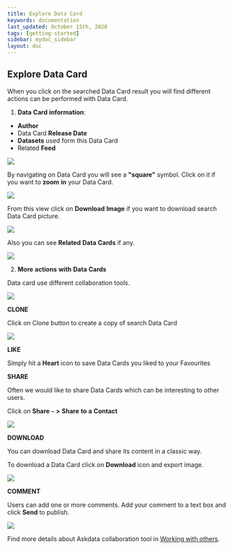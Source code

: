 ```yaml
---
title: Explore Data Card
keywords: documentation
last_updated: October 15th, 2020
tags: [getting-started]
sidebar: mydoc_sidebar
layout: doc
---
```


## Explore Data Card

When you click on the searched Data Card result you will find different actions can be performed with Data Card.

1. **Data** **Card** **information**:

 - **Author**
 - Data Card **Release Date**
 - **Datasets** used form this Data Card
 - Related **Feed**

<img src="/media/user-guide/expdc_1.png" class="image-doc p-3">

By navigating on Data Card you will see a **"square"** symbol. Click on it if you want to **zoom** **in** your Data Card. 

<img src="/media/user-guide/expdc_2.png" class="image-doc p-3">

From this view click on **Download** **Image** if you want to download search Data Card picture.

<img src="/media/user-guide/expdc_3.png" class="image-doc p-3">

Also you can see **Related** **Data** **Cards** if any.

<img src="/media/user-guide/expdc_4.png" class="image-doc p-3">

2. **More** **actions** **with** **Data** **Cards**

Data card use different collaboration tools.

<img src="/media/user-guide/expdc_5.png" class="image-doc p-3">

**CLONE**

Click on Clone button to create a copy of search Data Card

<img src="/media/user-guide/expdc_6.png" class="image-doc p-3">

**LIKE**

Simply hit a **Heart** icon to save Data Cards you liked to your Favourites

**SHARE**

Often we would like to share Data Cards which can be interesting to other users.

Click on **Share** **-** **>** **Share** **to** **a** **Contact**

<img src="/media/user-guide/expdc_7.png" class="image-doc p-3">

**DOWNLOAD**

You can download Data Card and share its content in a classic way. 

To download a Data Card click on **Download** icon and export image.

<img src="/media/user-guide/expdc_8.png" class="image-doc p-3">

**COMMENT**

Users can add one or more comments. Add your comment to a text box and click **Send** to publish.

<img src="/media/user-guide/expdc_9.png" class="image-doc p-3">

Find more details about Askdata collaboration tool in [Working with others](/docs/working-with-others).













 








    
